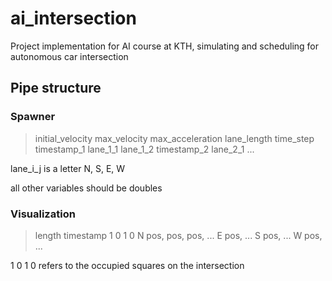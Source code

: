 # ai_intersection
Project implementation for AI course at KTH, simulating and scheduling for autonomous car intersection

## Pipe structure

### Spawner
> initial_velocity max_velocity max_acceleration lane_length time_step timestamp_1 lane_1_1 lane_1_2 timestamp_2 lane_2_1 ...

lane_i_j is a letter N, S, E, W

all other variables should be doubles

### Visualization
> length timestamp 1 0 1 0 N pos, pos, pos, ... E pos, ... S pos, ... W pos, ...

1 0 1 0 refers to the occupied squares on the intersection
